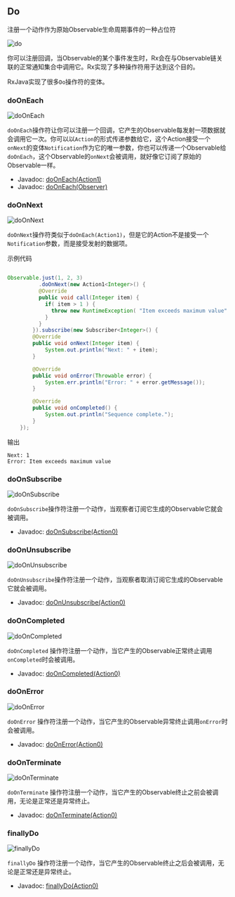 ## Do

注册一个动作作为原始Observable生命周期事件的一种占位符

![do](../images/operators/do.c.png)

你可以注册回调，当Observable的某个事件发生时，Rx会在与Observable链关联的正常通知集合中调用它。Rx实现了多种操作符用于达到这个目的。

RxJava实现了很多`Do`操作符的变体。

### doOnEach

![doOnEach](../images/operators/doOnEach.png)

`doOnEach`操作符让你可以注册一个回调，它产生的Observable每发射一项数据就会调用它一次。你可以以`Action`的形式传递参数给它，这个Action接受一个`onNext`的变体`Notification`作为它的唯一参数，你也可以传递一个Observable给`doOnEach`，这个Observable的`onNext`会被调用，就好像它订阅了原始的Observable一样。

* Javadoc: [doOnEach(Action1)](http://reactivex.io/RxJava/javadoc/rx/Observable.html#doOnEach(rx.functions.Action1))
* Javadoc: [doOnEach(Observer)](http://reactivex.io/RxJava/javadoc/rx/Observable.html#doOnEach(rx.Observer))

### doOnNext

![doOnNext](../images/operators/doOnNext.png)

`doOnNext`操作符类似于`doOnEach(Action1)`，但是它的Action不是接受一个`Notification`参数，而是接受发射的数据项。

示例代码

```java

Observable.just(1, 2, 3)
          .doOnNext(new Action1<Integer>() {
          @Override
          public void call(Integer item) {
            if( item > 1 ) {
              throw new RuntimeException( "Item exceeds maximum value" );
            }
          }
        }).subscribe(new Subscriber<Integer>() {
        @Override
        public void onNext(Integer item) {
            System.out.println("Next: " + item);
        }

        @Override
        public void onError(Throwable error) {
            System.err.println("Error: " + error.getMessage());
        }

        @Override
        public void onCompleted() {
            System.out.println("Sequence complete.");
        }
    });

```

输出

```
Next: 1
Error: Item exceeds maximum value
```

### doOnSubscribe

![doOnSubscribe](../images/operators/doOnSubscribe.png)

`doOnSubscribe`操作符注册一个动作，当观察者订阅它生成的Observable它就会被调用。

* Javadoc: [doOnSubscribe(Action0)](http://reactivex.io/RxJava/javadoc/rx/Observable.html#doOnSubscribe(rx.functions.Action0))

### doOnUnsubscribe

![doOnUnsubscribe](../images/operators/doOnUnsubscribe.png)

`doOnUnsubscribe`操作符注册一个动作，当观察者取消订阅它生成的Observable它就会被调用。

* Javadoc: [doOnUnsubscribe(Action0)](http://reactivex.io/RxJava/javadoc/rx/Observable.html#doOnUnsubscribe(rx.functions.Action0))

### doOnCompleted

![doOnCompleted](../images/operators/doOnCompleted.png)

`doOnCompleted` 操作符注册一个动作，当它产生的Observable正常终止调用`onCompleted`时会被调用。

* Javadoc: [doOnCompleted(Action0)](http://reactivex.io/RxJava/javadoc/rx/Observable.html#doOnCompleted(rx.functions.Action0))

### doOnError

![doOnError](../images/operators/doOnError.png)

`doOnError` 操作符注册一个动作，当它产生的Observable异常终止调用`onError`时会被调用。

* Javadoc: [doOnError(Action0)](http://reactivex.io/RxJava/javadoc/rx/Observable.html#doOnError(rx.functions.Action1))

### doOnTerminate

![doOnTerminate](../images/operators/doOnTerminate.png)

`doOnTerminate` 操作符注册一个动作，当它产生的Observable终止之前会被调用，无论是正常还是异常终止。

* Javadoc: [doOnTerminate(Action0)](http://reactivex.io/RxJava/javadoc/rx/Observable.html#doOnTerminate(rx.functions.Action0))

### finallyDo

![finallyDo](../images/operators/finallyDo.png)

`finallyDo` 操作符注册一个动作，当它产生的Observable终止之后会被调用，无论是正常还是异常终止。

* Javadoc: [finallyDo(Action0)](http://reactivex.io/RxJava/javadoc/rx/Observable.html#finallyDo(rx.functions.Action0))
